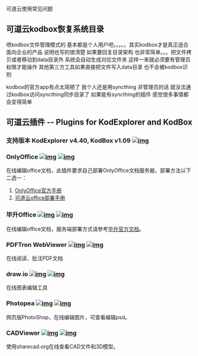 可道云使用常见问题

## 可道云kodbox恢复系统目录

喷kodbox文件管理模式的 基本都是个人用户吧。。。。。其实kodbox才是真正适合面向企业的产品
说明也写的很清楚 如果要回复目录架构 也非常简单。。。把文件拷贝或者移动到data目录外 系统会自动生成对应文件夹
这样一来就必须要有管理员权限才能操作 其他第三方工具如果直接把文件写入data目录 也不会被kodbox识别

kodbox的官方app有点太简陋了 我个人还是用syncthing
非管理员的话 就没法通过kodbox访问syncthing同步目录了
如果能有syncthing的插件 感觉很多事情都会变得简单

## 可道云插件 -- Plugins for KodExplorer and KodBox

### 支持版本 KodExplorer v4.40, KodBox v1.09 [![img](https://camo.githubusercontent.com/fc15582bcdb0e989ae0b2e03cf89977bfc7cb0abbadcc89200c48743e7acfdc7/68747470733a2f2f696d672e736869656c64732e696f2f62616467652f2545362538462539322545342542422542362545352538432538352d2545342542382538422545382542442542442545352539432542302545352539442538302d6f72616e67652e737667)](https://github.com/zhtengw/kodexplorer-plugins/releases/latest)

### OnlyOffice [![img](https://camo.githubusercontent.com/c904234b63393f344e85fa7f2ad26b64eec672b8661c1ef783bd23ae3dc5626d/68747470733a2f2f696d672e736869656c64732e696f2f62616467652f636f64652d666f725f6b6f646578706c6f7265722d677265656e2e737667)](https://github.com/zhtengw/kodexplorer-plugins/tree/master/kodexplorer-plugins/OnlyOffice) [![img](https://camo.githubusercontent.com/42d33c3dd188837f7d176a9087103c94d78448b00a2f2b4b92c2eeb6e4e900f8/68747470733a2f2f696d672e736869656c64732e696f2f62616467652f636f64652d666f725f6b6f64626f782d626c75652e737667)](https://github.com/zhtengw/kodexplorer-plugins/tree/master/kodbox-plugins/OnlyOffice)

在线编辑office文档，此插件要求自己部署OnlyOffice文档服务器，部署方法以下二选一：

1. [OnlyOffice官方手册](https://helpcenter.onlyoffice.com/server/document.aspx)
2. [可道云office部署手册](https://doc.kodcloud.com/vip/#/onlyoffice/linux)

### 毕升Office [![img](https://camo.githubusercontent.com/c904234b63393f344e85fa7f2ad26b64eec672b8661c1ef783bd23ae3dc5626d/68747470733a2f2f696d672e736869656c64732e696f2f62616467652f636f64652d666f725f6b6f646578706c6f7265722d677265656e2e737667)](https://github.com/zhtengw/kodexplorer-plugins/tree/master/kodexplorer-plugins/bisheng) [![img](https://camo.githubusercontent.com/42d33c3dd188837f7d176a9087103c94d78448b00a2f2b4b92c2eeb6e4e900f8/68747470733a2f2f696d672e736869656c64732e696f2f62616467652f636f64652d666f725f6b6f64626f782d626c75652e737667)](https://github.com/zhtengw/kodexplorer-plugins/tree/master/kodbox-plugins/bisheng)

在线编辑office文档，服务端部署方式请参考[毕升官方文档](https://www.bishengoffice.com/apps/blog/posts/install.html)。

### PDFTron WebViewer [![img](https://camo.githubusercontent.com/c904234b63393f344e85fa7f2ad26b64eec672b8661c1ef783bd23ae3dc5626d/68747470733a2f2f696d672e736869656c64732e696f2f62616467652f636f64652d666f725f6b6f646578706c6f7265722d677265656e2e737667)](https://github.com/zhtengw/kodexplorer-plugins/tree/master/kodexplorer-plugins/PDFTron) [![img](https://camo.githubusercontent.com/42d33c3dd188837f7d176a9087103c94d78448b00a2f2b4b92c2eeb6e4e900f8/68747470733a2f2f696d672e736869656c64732e696f2f62616467652f636f64652d666f725f6b6f64626f782d626c75652e737667)](https://github.com/zhtengw/kodexplorer-plugins/tree/master/kodbox-plugins/PDFTron)

在线阅读、批注PDF文档

### draw.io [![img](https://camo.githubusercontent.com/c904234b63393f344e85fa7f2ad26b64eec672b8661c1ef783bd23ae3dc5626d/68747470733a2f2f696d672e736869656c64732e696f2f62616467652f636f64652d666f725f6b6f646578706c6f7265722d677265656e2e737667)](https://github.com/zhtengw/kodexplorer-plugins/tree/master/kodexplorer-plugins/drawio) [![img](https://camo.githubusercontent.com/42d33c3dd188837f7d176a9087103c94d78448b00a2f2b4b92c2eeb6e4e900f8/68747470733a2f2f696d672e736869656c64732e696f2f62616467652f636f64652d666f725f6b6f64626f782d626c75652e737667)](https://github.com/zhtengw/kodexplorer-plugins/tree/master/kodbox-plugins/drawio)

在线图表编辑工具

### Photopea [![img](https://camo.githubusercontent.com/c904234b63393f344e85fa7f2ad26b64eec672b8661c1ef783bd23ae3dc5626d/68747470733a2f2f696d672e736869656c64732e696f2f62616467652f636f64652d666f725f6b6f646578706c6f7265722d677265656e2e737667)](https://github.com/zhtengw/kodexplorer-plugins/tree/master/kodexplorer-plugins/Photopea) [![img](https://camo.githubusercontent.com/42d33c3dd188837f7d176a9087103c94d78448b00a2f2b4b92c2eeb6e4e900f8/68747470733a2f2f696d672e736869656c64732e696f2f62616467652f636f64652d666f725f6b6f64626f782d626c75652e737667)](https://github.com/zhtengw/kodexplorer-plugins/tree/master/kodbox-plugins/Photopea)

网页版PhotoShop，在线编辑图片，可查看编辑psd。

### CADViewer [![img](https://camo.githubusercontent.com/c904234b63393f344e85fa7f2ad26b64eec672b8661c1ef783bd23ae3dc5626d/68747470733a2f2f696d672e736869656c64732e696f2f62616467652f636f64652d666f725f6b6f646578706c6f7265722d677265656e2e737667)](https://github.com/zhtengw/kodexplorer-plugins/tree/master/kodexplorer-plugins/CADViewer) [![img](https://camo.githubusercontent.com/42d33c3dd188837f7d176a9087103c94d78448b00a2f2b4b92c2eeb6e4e900f8/68747470733a2f2f696d672e736869656c64732e696f2f62616467652f636f64652d666f725f6b6f64626f782d626c75652e737667)](https://github.com/zhtengw/kodexplorer-plugins/tree/master/kodbox-plugins/CADViewer)

使用sharecad.org在线查看CAD文件和3D模型。